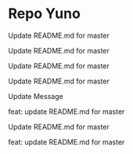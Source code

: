 # Repo Yuno

Update README.md for master

Update README.md for master

Update README.md for master

Update README.md for master

Update Message

feat: update README.md for master

Update README.md for master

feat: update README.md for master
